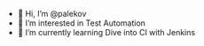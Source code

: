 - 👋 Hi, I’m @palekov
- 👀 I’m interested in Test Automation
- 🌱 I’m currently learning Dive into CI with Jenkins

<!---
palekov/palekov is a ✨ special ✨ repository because its `README.md` (this file) appears on your GitHub profile.
You can click the Preview link to take a look at your changes.
--->
